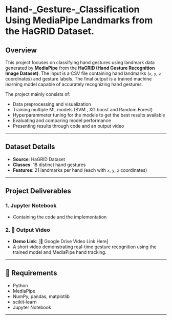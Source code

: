 # Hand-_Gesture-_Classification Using MediaPipe Landmarks from the HaGRID Dataset.

## Overview

This project focuses on classifying hand gestures using landmark data generated by **MediaPipe** from the **HaGRID (Hand Gesture Recognition Image Dataset)**. The input is a CSV file containing hand landmarks (`x`, `y`, `z` coordinates) and gesture labels. The final output is a trained machine learning model capable of accurately recognizing hand gestures.

The project mainly consists of:
- Data preprocessing and visualization
- Training multiple ML models (SVM , XG boost and Random Forest)
- Hyperparammeter tuning for the models to get the best results available
- Evaluating and comparing model performance
- Presenting results through code and an output video 

---

## Dataset Details

- **Source**: HaGRID Dataset
- **Classes**: 18 distinct hand gestures
- **Features**: 21 landmarks per hand (each with `x`, `y`, `z` coordinates)
  
---

## Project Deliverables

### 1. Jupyter Notebook
- Containing the code and the implementation

### 2. 🎥 Output Video
- **Demo Link**: [🔗 Google Drive Video Link Here]
- A short video demonstrating real-time gesture recognition using the trained model and MediaPipe hand tracking.

---

## 📌 Requirements

- Python
- MediaPipe
- NumPy, pandas, matplotlib
- scikit-learn
- Jupyter Notebook

---


